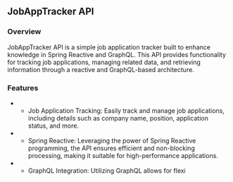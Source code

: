 ## JobAppTracker API
### Overview
JobAppTracker API is a simple job application tracker built to enhance knowledge in Spring Reactive and GraphQL. This API provides functionality for tracking job applications, managing related data, and retrieving information through a reactive and GraphQL-based architecture.

### Features
+ + Job Application Tracking: Easily track and manage job applications, including details such as company name, position, application status, and more.

+ + Spring Reactive: Leveraging the power of Spring Reactive programming, the API ensures efficient and non-blocking processing, making it suitable for high-performance applications.

+ + GraphQL Integration: Utilizing GraphQL allows for flexi
